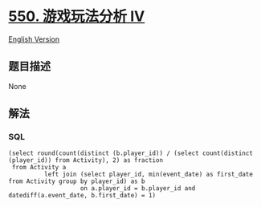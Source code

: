 # [550. 游戏玩法分析 IV](https://leetcode-cn.com/problems/game-play-analysis-iv)

[English Version](/solution/0500-0599/0550.Game%20Play%20Analysis%20IV/README_EN.md)

## 题目描述

<!-- 这里写题目描述 -->

None

## 解法

<!-- 这里可写通用的实现逻辑 -->

<!-- tabs:start -->

### **SQL**

```
(select round(count(distinct (b.player_id)) / (select count(distinct (player_id)) from Activity), 2) as fraction
 from Activity a
          left join (select player_id, min(event_date) as first_date from Activity group by player_id) as b
                    on a.player_id = b.player_id and datediff(a.event_date, b.first_date) = 1)
```

<!-- tabs:end -->
